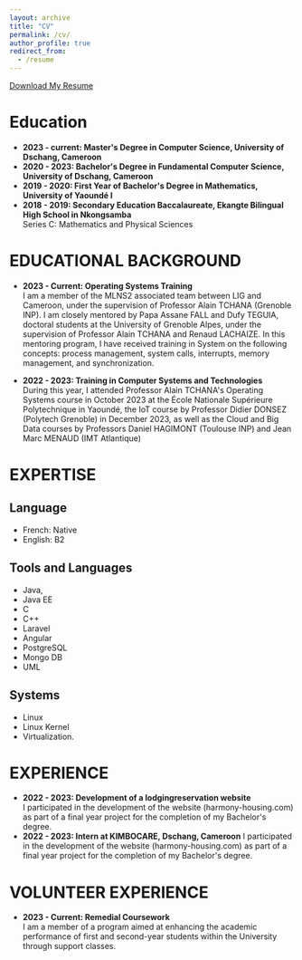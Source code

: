 ```yaml
---
layout: archive
title: "CV"
permalink: /cv/
author_profile: true
redirect_from:
  - /resume
---
```


[Download My Resume](https://winner04.github.io/files/Vaneck_Dagar_CV.pdf)

Education
======
- **2023 - current: Master's Degree in Computer Science, University of Dschang, Cameroon** 
- **2020 - 2023: Bachelor's Degree in Fundamental Computer Science, University of Dschang, Cameroon**  
- **2019 - 2020: First Year of Bachelor's Degree in Mathematics, University of Yaoundé I**
- **2018 - 2019: Secondary Education Baccalaureate, Ekangte Bilingual High School in Nkongsamba**  
  Series C: Mathematics and Physical Sciences
      
EDUCATIONAL BACKGROUND
======
- **2023 - Current: Operating Systems Training**    
  I am a member of the MLNS2 associated team between LIG and Cameroon, under the supervision of Professor Alain TCHANA (Grenoble INP). I 
  am closely mentored by Papa Assane FALL and Dufy TEGUIA, doctoral students at the University of Grenoble Alpes, under the supervision 
  of Professor Alain TCHANA and Renaud LACHAIZE. In this mentoring program, I have received training in System on the following 
  concepts: process management, system calls, interrupts, memory management, and synchronization.

- **2022 - 2023: Training in Computer Systems and Technologies**  
  During this year, I attended Professor Alain TCHANA's Operating Systems course in October 2023 at the École Nationale Supérieure          Polytechnique in Yaoundé, the IoT course by Professor Didier DONSEZ (Polytech Grenoble) in December 2023, as well as the Cloud and Big    Data courses by Professors Daniel HAGIMONT (Toulouse INP) and Jean Marc MENAUD (IMT Atlantique)

EXPERTISE
======
## Language
- French: Native
- English: B2

## Tools and Languages
- Java,
- Java EE
- C
- C++
- Laravel
- Angular
- PostgreSQL
- Mongo DB
- UML

## Systems
- Linux
- Linux Kernel
- Virtualization.

EXPERIENCE
======
- **2022 - 2023: Development of a lodgingreservation website**  
I participated in the development of the website (harmony-housing.com) as part of a final year project for the completion of my Bachelor's degree.
- **2022 - 2023: Intern at KIMBOCARE, Dschang, Cameroon**
I participated in the development of the website (harmony-housing.com) as part of a final year project for the completion of my Bachelor's degree.
  
VOLUNTEER EXPERIENCE
======
- **2023 - Current: Remedial Coursework**  
I am a member of a program aimed at enhancing the academic performance of first and second-year students within the University through support classes.

